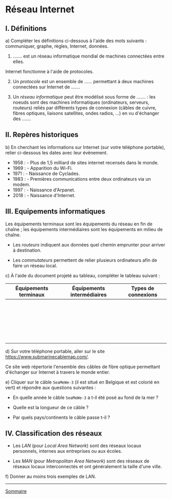 # Réseau Internet

## I. Définitions 

a) Compléter les définitions ci-dessous à l'aide des mots suivants : communiquer, graphe, règles, Internet, données.

1) ....... est un réseau informatique mondial de machines connectées entre elles.

Internet fonctionne à l'aide de protocoles.

2) Un *protocole* est un ensemble de ...... permettant à deux machines connectées sur Internet de .......

3) Un *réseau informatique* peut être modélisé sous forme de ....... : les noeuds sont des machines informatiques (ordinateurs, serveurs, routeurs) reliés par différents types de connexion (câbles de cuivre, fibres optiques, liaisons satellites, ondes radios, ...) en vu d'échanger des .......

## II. Repères historiques

b) En cherchant les informations sur Internet (sur votre téléphone portable), relier ci-dessous les dates avec leur évènement.

- 1958 :                   - Plus de 1,5 milliard de sites internet recensés dans le monde.
- 1969 :                   - Apparition du Wi-Fi.
- 1971 :                   - Naissance de Cyclades.
- 1983 :                   - Premières communications entre deux ordinateurs via un modem.
- 1997 :                   - Naissance d'Arpanet.
- 2018 :                   - Naissance d'Internet.

## III. Equipements informatiques

Les équipements terminaux sont les équipements du réseau en fin de chaîne ; les équipements intermédiaires sont les équipements en milieu de chaîne.

- Les *routeurs* indiquent aux données quel chemin emprunter pour arriver à destination. 

- Les *commutateurs* permettent de relier plusieurs ordinateurs afin de faire un réseau local.

c) À l'aide du document projeté au tableau, compléter le tableau suivant :

| Équipements terminaux | Équipements intermédiaires | Types de connexions |
| :---: | :---: | :---: |
| | | |
| | | |
| | | |
| | | |
| | | |
| | | |

d) Sur votre téléphone portable, aller sur le site https://www.submarinecablemap.com/.

Ce site web répertorie l'ensemble des câbles de fibre optique permettant d'échanger sur Internet à travers le monde entier.

e) Cliquer sur le câble `SeaMeWe-3` (il est situé en Belgique et est colorié en vert) et répondre aux questions suivantes :

- En quelle année le câble `SeaMeWe-3` a t-il été posé au fond de la mer ?

- Quelle est la longueur de ce câble ?

- Par quels pays/continents le câble passe t-il ?

## IV. Classification des réseaux

- Les *LAN* (pour *Local Area Network*) sont des réseaux locaux personnels, internes aux entreprises ou aux écoles.

- Les *MAN* (pour *Metropolitan Area Network*) sont des réseaux de réseaux locaux interconnectés et ont généralement la taille d'une ville.

f) Donner au moins trois exemples de LAN.
_______________

[Sommaire](./../README.md)
